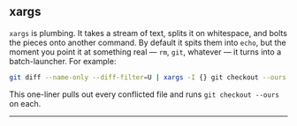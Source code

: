 ## xargs  

`xargs` is plumbing. It takes a stream of text, splits it on whitespace, and bolts the pieces onto another command. By default it spits them into `echo`, but the moment you point it at something real — `rm`, `git`, whatever — it turns into a batch-launcher.  For example:  

```bash
git diff --name-only --diff-filter=U | xargs -I {} git checkout --ours {}
```

This one-liner pulls out every conflicted file and runs `git checkout --ours` on each.  

---  
